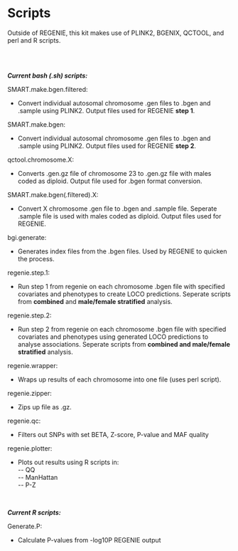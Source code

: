 # Scripts
<p>
Outside of REGENIE, this kit makes use of PLINK2, BGENIX, QCTOOL, and perl and R scripts.
 </p>
<br>
<br>
<p><b><i>Current bash (.sh) scripts:</i></b>

SMART.make.bgen.filtered:
- Convert individual autosomal chromosome .gen files to .bgen and .sample using PLINK2. Output files used for REGENIE <b>step 1</b>.

SMART.make.bgen:
- Convert individual autosomal chromosome .gen files to .bgen and .sample using PLINK2. Output files used for REGENIE <b>step 2</b>.

qctool.chromosome.X:
- Converts .gen.gz file of chromosome 23 to .gen.gz file with males coded as diploid. Output file used for .bgen format conversion.

SMART.make.bgen(.filtered).X:
- Convert X chromosome .gen file to .bgen and .sample file. Seperate .sample file is used with males coded as diploid. Output files used for REGENIE.

bgi.generate:
- Generates index files from the .bgen files. Used by REGENIE to quicken the process.

regenie.step.1:
- Run step 1 from regenie on each chromosome .bgen file with specified covariates and phenotypes to create LOCO predictions. Seperate scripts from <b>combined</b> and <b>male/female stratified</b> analysis.

regenie.step.2:
- Run step 2 from regenie on each chromosome .bgen file with specified covariates and phenotypes using generated LOCO predictions to analyse associations. Seperate scripts from <b>combined and male/female stratified</b> analysis.

regenie.wrapper:
- Wraps up results of each chromosome into one file (uses perl script).

regenie.zipper:
- Zips up file as .gz.

regenie.qc:
- Filters out SNPs with set BETA, Z-score, P-value and MAF quality

regenie.plotter:
- Plots out results using R scripts in:
<br>-- QQ
<br>-- ManHattan
<br>-- P-Z
<br>
 </p>
<p><b><i>Current R scripts:</i></b>

Generate.P:
 - Calculate P-values from -log10P REGENIE output 
 </p>
